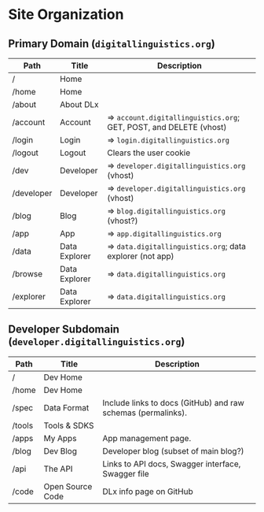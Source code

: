 # Site Organization

## Primary Domain (`digitallinguistics.org`)
Path       | Title         | Description
---------- | ------------- | -----------
/          | Home          |
/home      | Home          |
/about     | About DLx     |
/account   | Account       | => `account.digitallinguistics.org`; GET, POST, and DELETE (vhost)
/login     | Login         | => `login.digitallinguistics.org`
/logout    | Logout        | Clears the user cookie
/dev       | Developer     | => `developer.digitallinguistics.org` (vhost)
/developer | Developer     | => `developer.digitallinguistics.org` (vhost)
/blog      | Blog          | => `blog.digitallinguistics.org` (vhost?)
/app       | App           | => `app.digitallinguistics.org`
/data      | Data Explorer | => `data.digitallinguistics.org`; data explorer (not app)
/browse    | Data Explorer | => `data.digitallinguistics.org`
/explorer  | Data Explorer | => `data.digitallinguistics.org`

## Developer Subdomain (`developer.digitallinguistics.org`)
Path   | Title            | Description
------ | ---------------- | -----------
/      | Dev Home         |
/home  | Dev Home         |
/spec  | Data Format      | Include links to docs (GitHub) and raw schemas (permalinks).
/tools | Tools & SDKS     |
/apps  | My Apps          | App management page.
/blog  | Dev Blog         | Developer blog (subset of main blog?)
/api   | The API          | Links to API docs, Swagger interface, Swagger file
/code  | Open Source Code | DLx info page on GitHub
